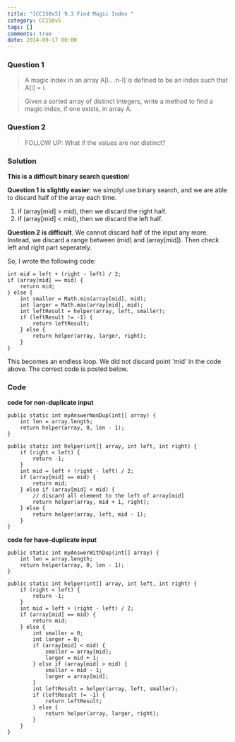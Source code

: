 ```yaml
---
title: "[CC150v5] 9.3 Find Magic Index "
category: CC150v5
tags: []
comments: true
date: 2014-09-17 00:00
---
```



### Question 1 

> A magic index in an array A[l.. .n-l] is defined to be an index such that A[i] = i. 

> Given a sorted array of distinct integers, write a method to find a magic index, if one exists, in array A. 

### Question 2 

> FOLLOW UP: What if the values are not distinct? 

### Solution

__This is a difficult binary search question__! 

__Question 1 is slightly easier__: we simplyl use binary search, and we are able to discard half of the array each time. 

1. if (array[mid] > mid), then we discard the right half.
1. if (array[mid] < mid), then we discard the left half.

__Question 2 is difficult__. We cannot discard half of the input any more. Instead, we discard a range between (mid) and (array[mid]). Then check left and right part seperately. 

So, I wrote the following code:

	int mid = left + (right - left) / 2;
	if (array[mid] == mid) {
		return mid;
	} else {
		int smaller = Math.min(array[mid], mid);
		int larger = Math.max(array[mid], mid);
		int leftResult = helper(array, left, smaller);
		if (leftResult != -1) {
			return leftResult;
		} else {
			return helper(array, larger, right);
		}
	}

This becomes an endless loop. We did not discard point 'mid' in the code above. The correct code is posted below. 

### Code

__code for non-duplicate input__

	public static int myAnswerNonDup(int[] array) {
		int len = array.length;
		return helper(array, 0, len - 1);
	}

	public static int helper(int[] array, int left, int right) {
		if (right < left) {
			return -1;
		}
		int mid = left + (right - left) / 2;
		if (array[mid] == mid) {
			return mid;
		} else if (array[mid] < mid) {
			// discard all element to the left of array[mid]
			return helper(array, mid + 1, right);
		} else {
			return helper(array, left, mid - 1);
		}
	}

__code for have-duplicate input__

	public static int myAnswerWithDup(int[] array) {
		int len = array.length;
		return helper(array, 0, len - 1);
	}

	public static int helper(int[] array, int left, int right) {
		if (right < left) {
			return -1;
		}
		int mid = left + (right - left) / 2;
		if (array[mid] == mid) {
			return mid;
		} else {
			int smaller = 0;
			int larger = 0;
			if (array[mid] < mid) {
				smaller = array[mid];
				larger = mid + 1;
			} else if (array[mid] > mid) {
				smaller = mid - 1;
				larger = array[mid];
			}
			int leftResult = helper(array, left, smaller);
			if (leftResult != -1) {
				return leftResult;
			} else {
				return helper(array, larger, right);
			}
		}
	}
